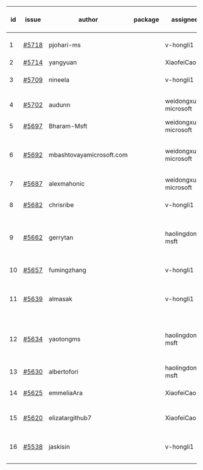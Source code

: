 | id | issue | author | package | assignee | bot advice | created date of issue | target release date | date from target |
| ------ | ------ | ------ | ------ | ------ | ------ | ------ | ------ | :-----: |
| 1 | [#5718](https://github.com/Azure/sdk-release-request/issues/5718) | pjohari-ms |  | v-hongli1 | Attention to inconsistent tag. | 11-13 | 12-27 |  |
| 2 | [#5714](https://github.com/Azure/sdk-release-request/issues/5714) | yangyuan |  | XiaofeiCao | new issue. | 11-11 | 12-27 |  |
| 3 | [#5709](https://github.com/Azure/sdk-release-request/issues/5709) | nineela |  | v-hongli1 | Attention to inconsistent tag. | 11-11 | 11-22 |  |
| 4 | [#5702](https://github.com/Azure/sdk-release-request/issues/5702) | audunn |  | weidongxu-microsoft | Attention to inconsistent tag. | 11-07 | 11-22 |  |
| 5 | [#5697](https://github.com/Azure/sdk-release-request/issues/5697) | Bharam-Msft |  | weidongxu-microsoft | FirstBeta. TypeSpec. | 11-07 | 11-22 |  |
| 6 | [#5692](https://github.com/Azure/sdk-release-request/issues/5692) | mbashtovayamicrosoft.com |  | weidongxu-microsoft | new comment. Attention to inconsistent tag. | 11-06 | 11-22 |  |
| 7 | [#5687](https://github.com/Azure/sdk-release-request/issues/5687) | alexmahonic |  | weidongxu-microsoft | new issue. | 11-05 | 11-22 |  |
| 8 | [#5682](https://github.com/Azure/sdk-release-request/issues/5682) | chrisribe |  | v-hongli1 | new issue. FirstGA. TypeSpec. | 11-05 | 11-22 |  |
| 9 | [#5662](https://github.com/Azure/sdk-release-request/issues/5662) | gerrytan |  | haolingdong-msft | new issue. new comment. FirstBeta. TypeSpec. | 11-04 | 11-21 |  |
| 10 | [#5657](https://github.com/Azure/sdk-release-request/issues/5657) | fumingzhang |  | v-hongli1 | Attention to inconsistent tag. | 10-30 | 11-21 |  |
| 11 | [#5639](https://github.com/Azure/sdk-release-request/issues/5639) | almasak |  | v-hongli1 | new issue. new comment. FirstBeta. | 10-23 | 11-21 |  |
| 12 | [#5634](https://github.com/Azure/sdk-release-request/issues/5634) | yaotongms |  | haolingdong-msft | new issue. new comment. close to release date. | 10-23 | 11-15 | 0 |
| 13 | [#5630](https://github.com/Azure/sdk-release-request/issues/5630) | albertofori |  | haolingdong-msft | new issue. | 10-22 | 11-22 |  |
| 14 | [#5625](https://github.com/Azure/sdk-release-request/issues/5625) | emmeliaAra |  | XiaofeiCao | Attention to inconsistent tag. | 10-22 | 11-22 |  |
| 15 | [#5620](https://github.com/Azure/sdk-release-request/issues/5620) | elizatargithub7 |  | XiaofeiCao | new issue. FirstGA. TypeSpec. | 10-16 | 11-22 |  |
| 16 | [#5538](https://github.com/Azure/sdk-release-request/issues/5538) | jaskisin |  | v-hongli1 | new comment. FirstGA. TypeSpec. | 09-27 | 11-22 |  |
